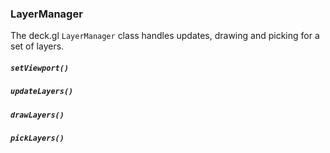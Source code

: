### LayerManager

The deck.gl `LayerManager` class handles updates, drawing and picking for a set of layers.

##### `setViewport()`

##### `updateLayers()`

##### `drawLayers()`

##### `pickLayers()`
